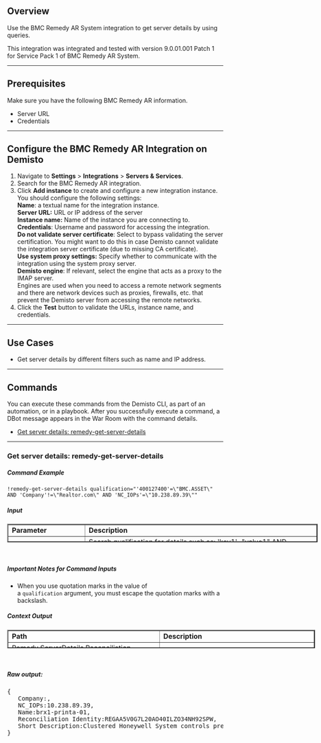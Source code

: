 <h2>Overview</h2>
<p>Use the BMC Remedy AR System integration to get server details by using queries.</p>
<p>This integration was integrated and tested with version 9.0.01.001 Patch 1 for Service Pack 1 of BMC Remedy AR System.</p>
<hr>
<h2>Prerequisites</h2>
<p>Make sure you have the following BMC Remedy AR information.</p>
<ul>
<li>Server URL</li>
<li>Credentials</li>
</ul>
<hr>
<h2>Configure the BMC Remedy AR Integration on Demisto</h2>
<ol>
<li>Navigate to <strong>Settings</strong> &gt; <strong>Integrations</strong> &gt; <strong>Servers &amp; Services</strong>.</li>
<li>Search for the BMC Remedy AR integration.</li>
<li>Click <strong>Add instance</strong> to create and configure a new integration instance.<br>You should configure the following settings:<br><strong>Name</strong>: a textual name for the integration instance.<br><strong>Server URL:</strong> URL or IP address of the server<br><strong>Instance name:</strong> Name of the instance you are connecting to. <br><strong>Credentials</strong>: Username and password for accessing the integration. <br><strong>Do not validate server certificate</strong>: Select to bypass validating the server certification. You might want to do this in case Demisto cannot validate the integration server certificate (due to missing CA certificate).<br><strong>Use system proxy settings:</strong> Specify whether to communicate with the integration using the system proxy server.<br><strong>Demisto engine</strong>: If relevant, select the engine that acts as a proxy to the IMAP server.  <br>Engines are used when you need to access a remote network segments and there are network devices such as proxies, firewalls, etc. that prevent the Demisto server from accessing the remote networks.</li>
<li>Click the <strong>Test</strong> button to validate the URLs, instance name, and credentials.</li>
</ol>
<hr>
<h2>Use Cases</h2>
<ul>
<li>Get server details by different filters such as name and IP address.</li>
</ul>
<hr>
<h2>Commands</h2>
<p>You can execute these commands from the Demisto CLI, as part of an automation, or in a playbook. After you successfully execute a command, a DBot message appears in the War Room with the command details.</p>
<ul>
<li><a href="#h_58134278761527707461309">Get server details: remedy-get-server-details</a></li>
</ul>
<hr>
<h3 id="h_58134278761527707461309">Get server details: remedy-get-server-details</h3>
<h5>Command Example</h5>
<p><code>!remedy-get-server-details qualification="'400127400'=\"BMC.ASSET\" AND 'Company'!=\"Realtor.com\" AND 'NC_IOPs'=\"10.238.89.39\""</code></p>
<h5>Input</h5>
<table style="height: 43px; width: 724px;" border="2" cellpadding="6">
<tbody>
<tr>
<td style="width: 168px;"><strong>Parameter</strong></td>
<td style="width: 551px;"><strong>Description</strong></td>
</tr>
<tr>
<td style="width: 168px;">qualification</td>
<td style="width: 551px;">Search qualification for details such as: 'key1'="value1" AND 'key2'!="value2".</td>
</tr>
<tr>
<td style="width: 168px;">fields</td>
<td style="width: 551px;">Parts of the entry object you want to retrieve, in CSV format (for example, fields=Company,Name).</td>
</tr>
</tbody>
</table>
<p> </p>
<h5>Important Notes for Command Inputs</h5>
<ul>
<li>When you use quotation marks in the value of a <code>qualification</code> argument, you must escape the quotation marks with a backslash.</li>
</ul>
<h5>Context Output</h5>
<table style="height: 43px; width: 718px;" border="2" cellpadding="6">
<tbody>
<tr>
<td style="width: 344px;"><strong>Path</strong></td>
<td style="width: 375px;"><strong>Description</strong></td>
</tr>
<tr>
<td style="width: 344px;">Remedy.ServerDetails.Reconciliation Identity</td>
<td style="width: 375px;">Server reconciliation identity</td>
</tr>
<tr>
<td style="width: 344px;">Remedy.ServerDetails.Short Description</td>
<td style="width: 375px;">Server description</td>
</tr>
<tr>
<td style="width: 344px;">Remedy.ServerDetails.Company</td>
<td style="width: 375px;">Company name</td>
</tr>
<tr>
<td style="width: 344px;">Remedy.ServerDetails.NC_IOPs</td>
<td style="width: 375px;">Server NC IOPs</td>
</tr>
<tr>
<td style="width: 344px;">Remedy.ServerDetails.Name</td>
<td style="width: 375px;">Server name</td>
</tr>
</tbody>
</table>
<p> </p>
<h5>Raw output:</h5>
<pre>{  
   Company:,
   NC_IOPs:10.238.89.39,
   Name:brx1-printa-01,
   Reconciliation Identity:REGAA5V0G7L20AO40ILZO34NH92SPW,
   Short Description:Clustered Honeywell System controls press 1 &amp; 3 press functionality under Maintech Service Contract
}</pre>